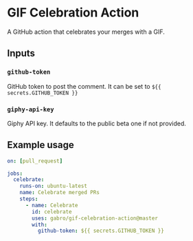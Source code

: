 # GIF Celebration Action

A GitHub action that celebrates your merges with a GIF.

## Inputs

### `github-token`

GitHub token to post the comment. It can be set to `${{ secrets.GITHUB_TOKEN }}`

### `giphy-api-key`

Giphy API key. It defaults to the public beta one if not provided.

## Example usage

```yml
on: [pull_request]

jobs:
  celebrate:
    runs-on: ubuntu-latest
    name: Celebrate merged PRs
    steps:
      - name: Celebrate
        id: celebrate
        uses: gabro/gif-celebration-action@master
        with:
          github-token: ${{ secrets.GITHUB_TOKEN }}
```
